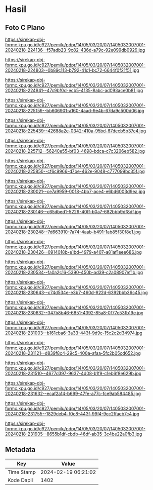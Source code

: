 # Hasil

## Foto C Plano

https://sirekap-obj-formc.kpu.go.id/c927/pemilu/pdpr/14/05/03/20/07/1405032007001-20240218-224136--f57adb23-9c82-436d-a79c-92e099db0929.jpg

https://sirekap-obj-formc.kpu.go.id/c927/pemilu/pdpr/14/05/03/20/07/1405032007001-20240218-224803--0b89c113-b792-41c1-bc72-6644f0f21f51.jpg

https://sirekap-obj-formc.kpu.go.id/c927/pemilu/pdpr/14/05/03/20/07/1405032007001-20240218-224941--47c9bf0d-ecb5-4135-8abc-ad093ace0b81.jpg

https://sirekap-obj-formc.kpu.go.id/c927/pemilu/pdpr/14/05/03/20/07/1405032007001-20240218-225159--bb606901-a160-4aad-9e4b-67da9c500d06.jpg

https://sirekap-obj-formc.kpu.go.id/c927/pemilu/pdpr/14/05/03/20/07/1405032007001-20240218-225439--42688a2e-0342-410a-95bd-67decb5b37c4.jpg

https://sirekap-obj-formc.kpu.go.id/c927/pemilu/pdpr/14/05/03/20/07/1405032007001-20240218-225712--56240e55-bf03-4698-bdca-c7c3206eb582.jpg

https://sirekap-obj-formc.kpu.go.id/c927/pemilu/pdpr/14/05/03/20/07/1405032007001-20240218-225850--cf6c9966-d7be-462e-9048-c777099bc35f.jpg

https://sirekap-obj-formc.kpu.go.id/c927/pemilu/pdpr/14/05/03/20/07/1405032007001-20240218-230021--ce7a9959-0018-4bb7-ace4-e6bd6003d9ea.jpg

https://sirekap-obj-formc.kpu.go.id/c927/pemilu/pdpr/14/05/03/20/07/1405032007001-20240218-230146--c65dbed1-5229-40ff-b0a7-682bbb9df8df.jpg

https://sirekap-obj-formc.kpu.go.id/c927/pemilu/pdpr/14/05/03/20/07/1405032007001-20240218-230248--7d663910-7a74-4aab-b491-1ab85f30f8e1.jpg

https://sirekap-obj-formc.kpu.go.id/c927/pemilu/pdpr/14/05/03/20/07/1405032007001-20240218-230426--0914018b-e1bd-4979-a407-a81af1eee686.jpg

https://sirekap-obj-formc.kpu.go.id/c927/pemilu/pdpr/14/05/03/20/07/1405032007001-20240218-230534--fa0a2c16-5390-450b-ad39-c2a08907ef1b.jpg

https://sirekap-obj-formc.kpu.go.id/c927/pemilu/pdpr/14/05/03/20/07/1405032007001-20240218-230643--c74d534e-e3b7-460d-922d-6392bbb36c45.jpg

https://sirekap-obj-formc.kpu.go.id/c927/pemilu/pdpr/14/05/03/20/07/1405032007001-20240218-230832--347b8b46-6851-4392-85a8-0f77c53fb19e.jpg

https://sirekap-obj-formc.kpu.go.id/c927/pemilu/pdpr/14/05/03/20/07/1405032007001-20240218-231003--b161cba6-3a33-443f-9d9c-15c2c2d34974.jpg

https://sirekap-obj-formc.kpu.go.id/c927/pemilu/pdpr/14/05/03/20/07/1405032007001-20240218-231121--d839f8c4-29c5-400a-afaa-5fc2b05cd652.jpg

https://sirekap-obj-formc.kpu.go.id/c927/pemilu/pdpr/14/05/03/20/07/1405032007001-20240218-231510--4677d397-9637-4d08-b1f9-c1eb6f8e629b.jpg

https://sirekap-obj-formc.kpu.go.id/c927/pemilu/pdpr/14/05/03/20/07/1405032007001-20240218-231632--ecaf2a14-b699-47fe-a77c-fce9ab584485.jpg

https://sirekap-obj-formc.kpu.go.id/c927/pemilu/pdpr/14/05/03/20/07/1405032007001-20240218-231755--1829deb4-f0c8-443f-99f4-9ec2ffaeb7c4.jpg

https://sirekap-obj-formc.kpu.go.id/c927/pemilu/pdpr/14/05/03/20/07/1405032007001-20240218-231905--8655b1df-cbdb-46df-ab35-3c4be22a0fb3.jpg


## Metadata

| Key        | Value               |
| ---------- | ------------------- |
| Time Stamp | 2024-02-19 06:21:02 |
| Kode Dapil | 1402                |



